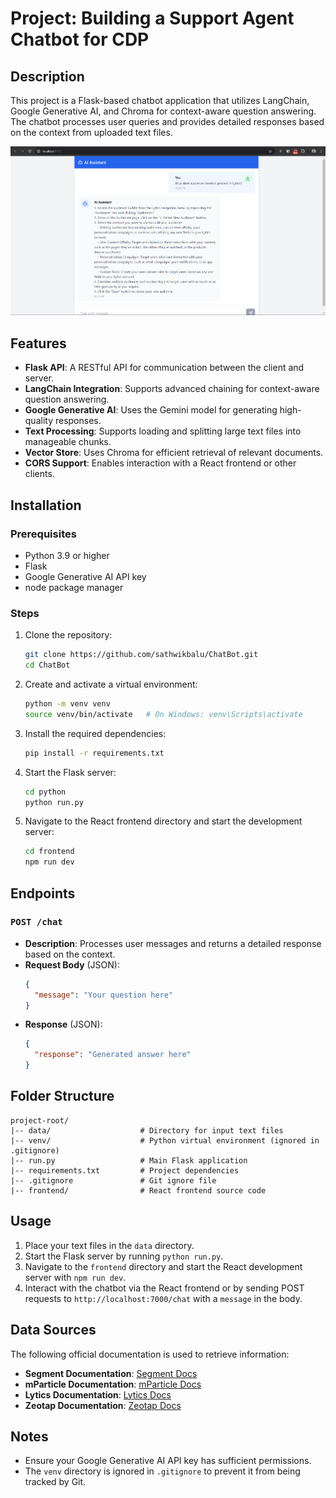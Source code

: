 # Project: Building a Support Agent Chatbot for CDP

## Description

This project is a Flask-based chatbot application that utilizes LangChain, Google Generative AI, and Chroma for context-aware question answering. The chatbot processes user queries and provides detailed responses based on the context from uploaded text files.

![alt text](image.png)

## Features

- **Flask API**: A RESTful API for communication between the client and server.
- **LangChain Integration**: Supports advanced chaining for context-aware question answering.
- **Google Generative AI**: Uses the Gemini model for generating high-quality responses.
- **Text Processing**: Supports loading and splitting large text files into manageable chunks.
- **Vector Store**: Uses Chroma for efficient retrieval of relevant documents.
- **CORS Support**: Enables interaction with a React frontend or other clients.

## Installation

### Prerequisites

- Python 3.9 or higher
- Flask
- Google Generative AI API key
- node package manager

### Steps

1. Clone the repository:

   ```bash
   git clone https://github.com/sathwikbalu/ChatBot.git
   cd ChatBot
   ```

2. Create and activate a virtual environment:

   ```bash
   python -m venv venv
   source venv/bin/activate   # On Windows: venv\Scripts\activate
   ```

3. Install the required dependencies:

   ```bash
   pip install -r requirements.txt
   ```

4. Start the Flask server:

   ```bash
   cd python
   python run.py
   ```

5. Navigate to the React frontend directory and start the development server:

   ```bash
   cd frontend
   npm run dev
   ```

## Endpoints

### `POST /chat`

- **Description**: Processes user messages and returns a detailed response based on the context.
- **Request Body** (JSON):
  ```json
  {
    "message": "Your question here"
  }
  ```
- **Response** (JSON):
  ```json
  {
    "response": "Generated answer here"
  }
  ```

## Folder Structure

```
project-root/
|-- data/                    # Directory for input text files
|-- venv/                    # Python virtual environment (ignored in .gitignore)
|-- run.py                   # Main Flask application
|-- requirements.txt         # Project dependencies
|-- .gitignore               # Git ignore file
|-- frontend/                # React frontend source code
```

## Usage

1. Place your text files in the `data` directory.
2. Start the Flask server by running `python run.py`.
3. Navigate to the `frontend` directory and start the React development server with `npm run dev`.
4. Interact with the chatbot via the React frontend or by sending POST requests to `http://localhost:7000/chat` with a `message` in the body.

## Data Sources

The following official documentation is used to retrieve information:

- **Segment Documentation**: [Segment Docs](https://segment.com/docs/?ref=nav)
- **mParticle Documentation**: [mParticle Docs](https://docs.mparticle.com/)
- **Lytics Documentation**: [Lytics Docs](https://docs.lytics.com/)
- **Zeotap Documentation**: [Zeotap Docs](https://docs.zeotap.com/home/en-us/)

## Notes

- Ensure your Google Generative AI API key has sufficient permissions.
- The `venv` directory is ignored in `.gitignore` to prevent it from being tracked by Git.
